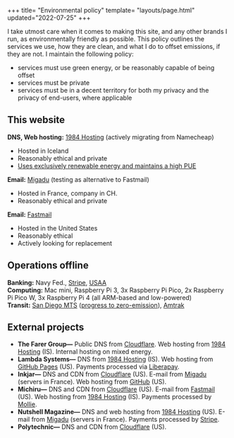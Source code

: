 +++
title= "Environmental policy"
template= "layouts/page.html"
updated="2022-07-25"
+++

I take utmost care when it comes to making this site, and any other brands I run, as environmentally friendly as possible. This policy outlines the services we use, how they are clean, and what I do to offset emissions, if they are not. I maintain the following policy:
  - services must use green energy, or be reasonably capable of being offset
  - services must be private
  - services must be in a decent territory for both my privacy and the privacy of end-users, where applicable

## This website
**DNS, Web hosting:** [1984 Hosting](https://1984.is) (actively migrating from Namecheap)
  - Hosted in Iceland
  - Reasonably ethical and private
  - [Uses exclusively renewable energy and maintains a high PUE](https://1984.is/about/)

**Email:** [Migadu](https://migadu.com) (testing as alternative to Fastmail)
  - Hosted in France, company in CH.
  - Reasonably ethical and private

**Email:** [Fastmail](https://fastmail.com)
  - Hosted in the United States
  - Reasonably ethical
  - Actively looking for replacement

## Operations offline
**Banking:** Navy Fed., [Stripe](https://stripe.com), [USAA](https://www.usaa.com/inet/wc/about-usaa-environmental-commitment)<br/>
**Computing:** Mac mini, Raspberry Pi 3, 3x Raspberry Pi Pico, 2x Raspberry Pi Pico W, 3x Raspberry Pi 4 (all ARM-based and low-powered)<br/>
**Transit:** [San Diego MTS](https://sdmts.com) ([progress to zero-emission](https://www.sdmts.com/rider-info/events/zero-emissions-bus-online-public-workshop)), [Amtrak](https://www.amtrak.com/offset-your-amtrak-carbon-emissions)

## External projects
- **The Farer Group—** Public DNS from [Cloudflare](https://cloudflare.com). Web hosting from [1984 Hosting](https://1984.is) (IS). Internal hosting on mixed energy.
- **Lambda Systems—** DNS from [1984 Hosting](https://1984.is) (IS). Web hosting from [GitHub Pages](https://pages.github.com) (US). Payments processed via [Liberapay](https://liberapay.com).
- **Inkjar—** DNS and CDN from [Cloudflare](https://cloudflare.com) (US). E-mail from [Migadu](https://migadu.com) (servers in France). Web hosting from [GitHub](https://pages.github.com) (US).
- **Michiru—** DNS and CDN from [Cloudflare](https://cloudflare.com) (US). E-mail from [Fastmail](https://fastmail.com) (US). Web hosting from [1984 Hosting](https://1984.is) (IS). Payments processed by [Mollie](https://mollie.com).
- **Nutshell Magazine—** DNS and web hosting from [1984 Hosting](https://1984.is) (US). E-mail from [Migadu](https://migadu.com) (servers in France). Payments processed by [Stripe](https://stripe.com).
- **Polytechnic—** DNS and CDN from [Cloudflare](https://cloudflare.com) (US).

